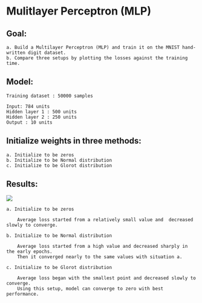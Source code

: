 Mulitlayer Perceptron (MLP)
=====================

Goal: 
-----

    a. Build a Multilayer Perceptron (MLP) and train it on the MNIST hand-written digit dataset.
    b. Compare three setups by plotting the losses against the training time.

Model: 
------

    Training dataset : 50000 samples
    
    Input: 784 units
    Hidden layer 1 : 500 units
    Hidden layer 2 : 250 units
    Output : 10 units

Initialize weights in three methods:
------------------------------------

    a. Initialize to be zeros
    b. Initialize to be Normal distribution
    c. Initialize to be Glorot distribution
    

    
Results:
--------

    
![](https://github.com/zhangdiBeijing/LearningRepresentation/blob/master/MLP/images/average-loss-with-3-setups.png)


    a. Initialize to be zeros
    
        Average loss started from a relatively small value and  decreased slowly to converge.

    b. Initialize to be Normal distribution
    
        Average loss started from a high value and decreased sharply in the early epochs.
        Then it converged nearly to the same values with situation a.

    c. Initialize to be Glorot distribution
    
        Average loss began with the smallest point and decreased slowly to converge. 
        Using this setup, model can converge to zero with best performance.






